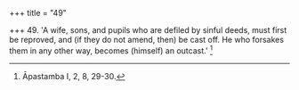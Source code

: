 +++
title = "49"

+++
49. 'A wife, sons, and pupils who are defiled by sinful deeds, must first be reproved, and (if they do not amend, then) be cast off. He who forsakes them in any other way, becomes (himself) an outcast.' [^36] 


[^36]:  Āpastamba I, 2, 8, 29-30.
